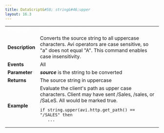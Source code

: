 ```yaml
---
title: DataScript&#58; string&#46;upper
layout: 16.3
---
```

<table class="table table-hover table table-bordered table-hover">  
<tbody>       
<tr>   
<td><font size="3" color="white"><strong>Function</strong></font></td>
<td><font color="white"><b>string.upper(source)</b></font></td>
</tr>
<tr>   
<td><font size="3"><strong>Description</strong></font></td>
<td>Converts the source string to all uppercase characters.  Avi operators are case sensitive, so "a" does not equal "A".  This command enables case insensitivity.</td>
</tr>
<tr>   
<td><font size="3"><strong>Events</strong></font></td>
<td>All</td>
</tr>
<tr>   
<td><font size="3"><strong>Parameter</strong></font></td>
<td><strong><em>source</em> </strong>is the string to be converted</td>
</tr>
<tr>   
<td><font size="3"><strong>Returns</strong></font></td>
<td>The source string in uppercase</td>
</tr>
<tr>   
<td><font size="3"><strong>Example</strong></font></td>
<td>Evaluate the client's path as upper case characters. Client may have sent /Sales, /sales, or /SaLeS.  All would be marked true.<br> 
<!-- Crayon Syntax Highlighter v2.7.1 --> <pre><code class="language-lua">if string.upper(avi.http.get_path() == "/SALES" then
   ...</code></pre> 
<!-- [Format Time: 0.0012 seconds] --></td>
</tr>
</tbody>
</table> 